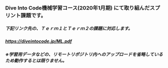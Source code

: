 ### Dive Into Code機械学習コース(2020年1月期) にて取り組んだスプリント課題です。
##### 下記リンク先の、Ｔｅｒｍ１とＴｅｒｍ２の課題に対応します。
##### https://diveintocode.jp/ML.pdf
##### ※学習用データなどの、リモートリポジトリ内へのアップロードを省略しているため動作するとは限りません。
